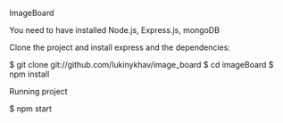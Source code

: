 ImageBoard

You need to have installed Node.js, Express.js, mongoDB

Clone the project and install express and the dependencies:

$ git clone git://github.com/lukinykhav/image_board
$ cd imageBoard
$ npm install

Running project

$ npm start
